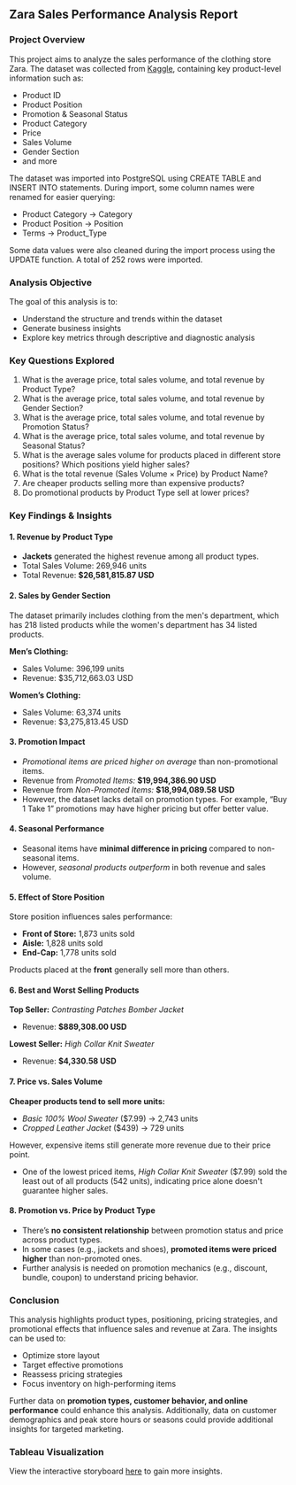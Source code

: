 ## Zara Sales Performance Analysis Report
### Project Overview 
This project aims to analyze the sales performance of the clothing store Zara. The dataset was collected from [Kaggle](https://www.kaggle.com/datasets/xontoloyo/data-penjualan-zara), containing key product-level information such as:
- Product ID
- Product Position
- Promotion & Seasonal Status
- Product Category
- Price
- Sales Volume
- Gender Section
- and more

The dataset was imported into PostgreSQL using CREATE TABLE and INSERT INTO statements. During import, some column names were renamed for easier querying:
- Product Category → Category
- Product Position → Position
- Terms → Product_Type

Some data values were also cleaned during the import process using the UPDATE function. A total of 252 rows were imported.

### Analysis Objective
The goal of this analysis is to:
- Understand the structure and trends within the dataset
- Generate business insights
- Explore key metrics through descriptive and diagnostic analysis

### Key Questions Explored
1. What is the average price, total sales volume, and total revenue by Product Type?
2. What is the average price, total sales volume, and total revenue by Gender Section?
3. What is the average price, total sales volume, and total revenue by Promotion Status?
4. What is the average price, total sales volume, and total revenue by Seasonal Status?
5. What is the average sales volume for products placed in different store positions? Which positions yield higher sales?
6. What is the total revenue (Sales Volume × Price) by Product Name?
7. Are cheaper products selling more than expensive products?
8. Do promotional products by Product Type sell at lower prices?

### Key Findings & Insights
#### 1. Revenue by Product Type
- **Jackets** generated the highest revenue among all product types.
- Total Sales Volume: 269,946 units
- Total Revenue: **$26,581,815.87 USD**

#### 2. Sales by Gender Section
The dataset primarily includes clothing from the men's department, which has 218 listed products while the women's department has 34 listed products.

**Men’s Clothing:**
 - Sales Volume: 396,199 units
 - Revenue: $35,712,663.03 USD
   
**Women’s Clothing:**
 - Sales Volume: 63,374 units
 - Revenue: $3,275,813.45 USD

#### 3. Promotion Impact
- *Promotional items are priced higher on average* than non-promotional items.
- Revenue from *Promoted Items:* **$19,994,386.90 USD**
- Revenue from *Non-Promoted Items:* **$18,994,089.58 USD**
- However, the dataset lacks detail on promotion types. For example, “Buy 1 Take 1” promotions may have higher pricing but offer better value.

#### 4. Seasonal Performance
- Seasonal items have **minimal difference in pricing** compared to non-seasonal items.
- However, *seasonal products outperform* in both revenue and sales volume.

#### 5. Effect of Store Position
Store position influences sales performance:
- **Front of Store:** 1,873 units sold
- **Aisle:** 1,828 units sold
- **End-Cap:** 1,778 units sold
  
Products placed at the **front** generally sell more than others.

#### 6. Best and Worst Selling Products
**Top Seller:** *Contrasting Patches Bomber Jacket*
- Revenue: **$889,308.00 USD**
  
**Lowest Seller:** *High Collar Knit Sweater*
- Revenue: **$4,330.58 USD**

#### 7. Price vs. Sales Volume
**Cheaper products tend to sell more units:**
- *Basic 100% Wool Sweater* ($7.99) → 2,743 units
- *Cropped Leather Jacket* ($439) → 729 units
  
However, expensive items still generate more revenue due to their price point.
- One of the lowest priced items, *High Collar Knit Sweater* ($7.99) sold the least out of all products (542 units), indicating price alone doesn't guarantee higher sales.

#### 8. Promotion vs. Price by Product Type
- There’s **no consistent relationship** between promotion status and price across product types.
- In some cases (e.g., jackets and shoes), **promoted items were priced higher** than non-promoted ones.
- Further analysis is needed on promotion mechanics (e.g., discount, bundle, coupon) to understand pricing behavior.

### Conclusion
This analysis highlights product types, positioning, pricing strategies, and promotional effects that influence sales and revenue at Zara. The insights can be used to:
- Optimize store layout
- Target effective promotions
- Reassess pricing strategies
- Focus inventory on high-performing items
  
Further data on **promotion types, customer behavior, and online performance** could enhance this analysis. Additionally, data on customer demographics and peak store hours or seasons could provide additional insights for targeted marketing.

### Tableau Visualization
View the interactive storyboard [here](https://public.tableau.com/app/profile/sam.christelle.ugmad/viz/zara_sales_17532508741810/ZaraSalesAnalysis) to gain more insights.
